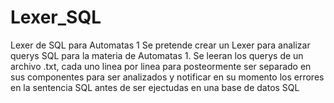 # Lexer_SQL
Lexer de SQL para Automatas 1
Se pretende crear un Lexer para analizar querys SQL para la materia de Automatas 1. 
Se leeran los querys de un archivo .txt, cada uno linea por linea para posteormente ser separado en sus componentes para ser analizados y notificar en su momento los errores en la sentencia SQL antes de ser ejectudas en una base de datos SQL
